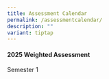 ```yaml
---
title: Assessment Calendar
permalink: /assessmentcalendar/
description: ""
variant: tiptap
---
```

<h4>2025 Weighted Assessment</h4>
<p>Semester 1</p>
<p></p>